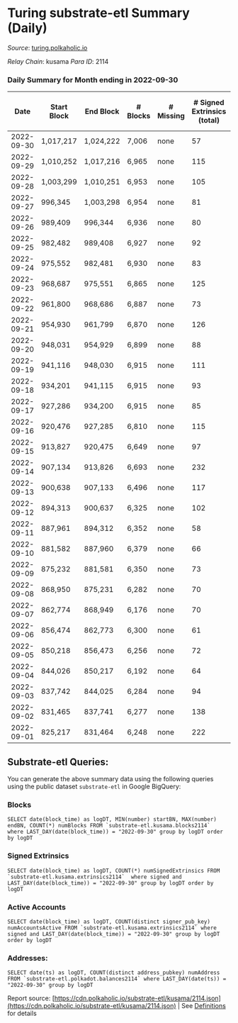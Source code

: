 # Turing substrate-etl Summary (Daily)

_Source_: [turing.polkaholic.io](https://turing.polkaholic.io)

*Relay Chain*: kusama
*Para ID*: 2114



### Daily Summary for Month ending in 2022-09-30


| Date | Start Block | End Block | # Blocks | # Missing | # Signed Extrinsics (total) | # Active Accounts | # Addresses with Balances | # Events | # Transfers | # XCM Transfers In | # XCM Transfers Out |
| ---- | ----------- | --------- | -------- | --------- | --------------------------- | ----------------- | ------------------------- | -------- | ----------- | ------------------ | ------------------- |
| 2022-09-30 | 1,017,217 | 1,024,222 | 7,006 | none  | 57 | 44 | 1,640 | 36,087 | 13  | 1  | 8  |
| 2022-09-29 | 1,010,252 | 1,017,216 | 6,965 | none  | 115 | 66 |  | 34,650 | 34  | 1  | 14  |
| 2022-09-28 | 1,003,299 | 1,010,251 | 6,953 | none  | 105 | 54 |  | 36,171 | 21  |   | 16  |
| 2022-09-27 | 996,345 | 1,003,298 | 6,954 | none  | 81 | 52 |  | 35,510 | 13  |   | 8  |
| 2022-09-26 | 989,409 | 996,344 | 6,936 | none  | 80 | 59 |  | 34,744 | 22  | 9  | 18  |
| 2022-09-25 | 982,482 | 989,408 | 6,927 | none  | 92 | 53 |  | 35,621 | 11  |   | 7  |
| 2022-09-24 | 975,552 | 982,481 | 6,930 | none  | 83 | 46 |  | 33,485 | 13  |   | 12  |
| 2022-09-23 | 968,687 | 975,551 | 6,865 | none  | 125 | 66 |  | 34,918 | 12  | 7  | 8  |
| 2022-09-22 | 961,800 | 968,686 | 6,887 | none  | 73 | 45 |  | 32,423 | 6  | 8  | 5  |
| 2022-09-21 | 954,930 | 961,799 | 6,870 | none  | 126 | 71 |  | 34,033 | 17  | 3  | 7  |
| 2022-09-20 | 948,031 | 954,929 | 6,899 | none  | 88 | 59 | 1,631 | 32,595 | 18  | 1  | 8  |
| 2022-09-19 | 941,116 | 948,030 | 6,915 | none  | 111 | 82 | 1,631 | 34,310 | 19  | 4  | 10  |
| 2022-09-18 | 934,201 | 941,115 | 6,915 | none  | 93 | 65 | 1,629 | 32,465 | 12  | 1  | 5  |
| 2022-09-17 | 927,286 | 934,200 | 6,915 | none  | 85 | 48 | 1,628 | 33,699 | 10  | 5  | 6  |
| 2022-09-16 | 920,476 | 927,285 | 6,810 | none  | 115 | 61 | 1,626 | 32,036 | 23  | 6  | 9  |
| 2022-09-15 | 913,827 | 920,475 | 6,649 | none  | 97 | 64 | 1,625 | 31,424 | 34  | 6  | 22  |
| 2022-09-14 | 907,134 | 913,826 | 6,693 | none  | 232 | 75 | 1,624 | 32,859 | 143  | 4  | 27  |
| 2022-09-13 | 900,638 | 907,133 | 6,496 | none  | 117 | 58 | 1,586 | 31,041 | 11  | 4  | 5  |
| 2022-09-12 | 894,313 | 900,637 | 6,325 | none  | 102 | 57 |  | 30,679 | 6  | 1  | 3  |
| 2022-09-11 | 887,961 | 894,312 | 6,352 | none  | 58 | 48 |  | 28,881 | 13  |   | 9  |
| 2022-09-10 | 881,582 | 887,960 | 6,379 | none  | 66 | 44 |  | 30,583 | 9  | 2  | 4  |
| 2022-09-09 | 875,232 | 881,581 | 6,350 | none  | 73 | 52 |  | 28,956 | 10  |   | 7  |
| 2022-09-08 | 868,950 | 875,231 | 6,282 | none  | 70 | 45 | 1,581 | 30,372 | 9  | 1  | 8  |
| 2022-09-07 | 862,774 | 868,949 | 6,176 | none  | 70 | 50 | 1,581 | 28,517 | 9  | 4  | 3  |
| 2022-09-06 | 856,474 | 862,773 | 6,300 | none  | 61 | 45 |  | 30,154 | 8  | 1  | 5  |
| 2022-09-05 | 850,218 | 856,473 | 6,256 | none  | 72 | 50 |  | 28,517 | 11  | 1  | 8  |
| 2022-09-04 | 844,026 | 850,217 | 6,192 | none  | 64 | 49 |  | 28,275 | 5  |   | 3  |
| 2022-09-03 | 837,742 | 844,025 | 6,284 | none  | 94 | 51 |  | 29,928 | 8  | 2  | 7  |
| 2022-09-02 | 831,465 | 837,741 | 6,277 | none  | 138 | 69 |  | 28,610 | 21  | 4  | 16  |
| 2022-09-01 | 825,217 | 831,464 | 6,248 | none  | 222 | 96 |  | 30,635 | 34  | 10  | 22  |

## Substrate-etl Queries:
You can generate the above summary data using the following queries using the public dataset `substrate-etl` in Google BigQuery:


### Blocks
```
SELECT date(block_time) as logDT, MIN(number) startBN, MAX(number) endBN, COUNT(*) numBlocks FROM `substrate-etl.kusama.blocks2114`  where LAST_DAY(date(block_time)) = "2022-09-30" group by logDT order by logDT
```


### Signed Extrinsics
```
SELECT date(block_time) as logDT, COUNT(*) numSignedExtrinsics FROM `substrate-etl.kusama.extrinsics2114`  where signed and LAST_DAY(date(block_time)) = "2022-09-30" group by logDT order by logDT
```


### Active Accounts
```
SELECT date(block_time) as logDT, COUNT(distinct signer_pub_key) numAccountsActive FROM `substrate-etl.kusama.extrinsics2114` where signed and LAST_DAY(date(block_time)) = "2022-09-30" group by logDT order by logDT
```


### Addresses:
```
SELECT date(ts) as logDT, COUNT(distinct address_pubkey) numAddress FROM `substrate-etl.polkadot.balances2114` where LAST_DAY(date(ts)) = "2022-09-30" group by logDT
```



Report source: [https://cdn.polkaholic.io/substrate-etl/kusama/2114.json](https://cdn.polkaholic.io/substrate-etl/kusama/2114.json) | See [Definitions](/DEFINITIONS.md) for details
